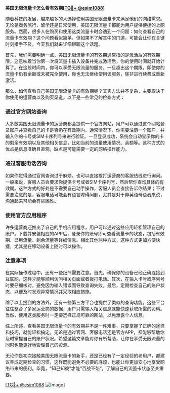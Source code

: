 **美国无限流量卡怎么看有效期[[TG💪+ @esim1088](https://t.me/s/esim1088)]**

随着科技的发展，越来越多的人选择使用美国无限流量卡来满足他们的网络需求。无论是商务旅行、留学还是日常使用，美国无限流量卡都能为用户提供便捷的上网服务。然而，很多人在购买和使用这类流量卡时会遇到一个问题：如何查看自己的流量卡有效期？这个问题看似简单，但如果不了解其中的门道，可能会让你在关键时刻措手不及。今天我们就来详细聊聊这个话题。

首先，我们需要明确一点，美国无限流量卡的有效期通常指的是激活后的有效期限。这意味着当你第一次将流量卡插入设备并完成激活后，你的使用时间就开始计算了。在这段时间内，你可以享受无限流量的服务。一旦超出这个期限，即使你的流量卡仍有余额或未被完全使用，你也无法继续使用该服务，除非进行续费或重新激活。

那么，如何查看自己美国无限流量卡的有效期呢？其实方法并不复杂，主要取决于你使用的运营商以及购买渠道。以下是一些常见的检查方式：

### 通过官方网站查询

大多数美国无限流量卡的运营商都会提供一个官方网站，用户可以通过这个网站登录账户并查看自己的卡是否仍在有效期内。通常情况下，你需要注册一个账户，并输入你的卡号或SIM卡序列号来进行验证。一旦登录成功，系统会自动显示你的卡的剩余有效期以及其他相关信息，比如当前的流量使用情况、余额等。这种方式的优点是信息准确且直观，缺点是可能需要一定的网络操作能力。

### 通过客服电话咨询

如果你觉得通过官网查询过于麻烦，也可以直接拨打运营商的客服热线进行询问。一般来说，客服人员会要求你提供卡号或者SIM卡序列号，然后帮你查询具体的有效期。这种方式的好处是不需要自己动手操作，客服人员会直接告诉你结果；不过需要注意的是，客服电话可能会有语言障碍问题，尤其是对于非英语母语者来说，沟通起来可能会有些困难。

### 使用官方应用程序

许多运营商还推出了自己的手机应用程序，用户可以通过这些应用轻松管理自己的账户。下载并安装相应的APP后，登录你的账号即可查看流量卡的状态，包括有效期、已用流量、剩余流量等详细信息。相比其他两种方式，这种方式更加方便快捷，尤其是在移动设备上随时可以操作。

### 注意事项

在实际操作过程中，还有一些细节需要注意。首先，确保你的设备已经正确连接到互联网，这样才能够顺利访问相关页面或者拨打电话。其次，在输入卡号或序列号时要仔细核对，避免因为输入错误而导致查询失败。最后，定期检查自己的账户状态，以便及时发现异常情况并采取相应措施。

除了以上提到的方法外，还有一些第三方平台也提供了类似的查询功能。这些平台往往整合了多家运营商的数据，用户只需输入相关信息就能快速获取所需的资料。当然，使用这类服务时一定要选择正规可靠的网站，以免泄露个人信息。

综上所述，查看美国无限流量卡的有效期并不是一件难事，只要掌握了正确的途径和技巧，就能轻松搞定。无论是通过官网、客服电话还是官方APP，都能够帮助你及时掌握自己的账户状况。希望这篇文章能对你有所帮助，让你在享受无限流量的同时也能更好地管理自己的资源。

无论你是初次接触美国无限流量卡的新手，还是已经有了一定经验的老用户，都建议养成定期检查的习惯，这样既能避免不必要的麻烦，也能让你更加安心地享受网络带来的便利。毕竟，“知己知彼”才能“百战不殆”，了解自己的流量卡状态至关重要。

[[TG💪+ @esim1088](https://t.me/s/esim1088) ![Image](https://i.postimg.cc/4NQfJmqS/Snipaste-2025-05-13-00-14-12.png)]